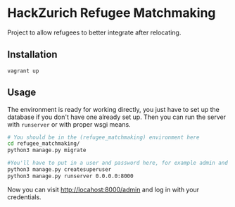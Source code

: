 # HackZurich Refugee Matchmaking
Project to allow refugees to better integrate after relocating.

## Installation
`vagrant up`

## Usage
The environment is ready for working directly, you just have to set up the database if you don't have one already set up. Then you can run the server with `runserver` or with proper wsgi means.
```bash
# You should be in the (refugee_matchmaking) environment here
cd refugee_matchmaking/
python3 manage.py migrate

#You'll have to put in a user and password here, for example admin and admin
python3 manage.py createsuperuser
python3 manage.py runserver 0.0.0.0:8000
```
Now you can visit [http://locahost:8000/admin](http://localhost:8000/admin) and log in with your credentials. 